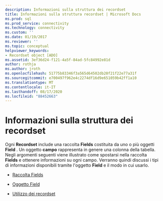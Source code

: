 ```yaml
---
description: Informazioni sulla struttura dei recordset
title: Informazioni sulla struttura recordset | Microsoft Docs
ms.prod: sql
ms.prod_service: connectivity
ms.technology: connectivity
ms.custom: ''
ms.date: 01/19/2017
ms.reviewer: ''
ms.topic: conceptual
helpviewer_keywords:
- Recordset object [ADO]
ms.assetid: 3ef36d24-f121-4a5f-84ad-5fc84992e81d
author: rothja
ms.author: jroth
ms.openlocfilehash: 51775b83346f3a565d64502db20f21f22e77a31f
ms.sourcegitcommit: e700497f962e4c2274df16d9e651059b42ff1a10
ms.translationtype: MT
ms.contentlocale: it-IT
ms.lasthandoff: 08/17/2020
ms.locfileid: "88452663"
---
```

# <a name="understanding-recordset-structure"></a>Informazioni sulla struttura dei recordset
Ogni **Recordset** include una raccolta **Fields** costituita da uno o più oggetti **Field** . Un oggetto **campo** rappresenta in genere una colonna della tabella. Negli argomenti seguenti viene illustrato come spostarsi nella raccolta **Fields** e ottenere informazioni su ogni campo. Verranno quindi discussi i tipi di informazioni disponibili tramite l'oggetto **Field** e il modo in cui usarlo.  
  
-   [Raccolta Fields](../../../ado/guide/data/the-fields-collection.md)  
  
-   [Oggetto Field](../../../ado/guide/data/the-field-object.md)  
  
-   [Utilizzo dei recordset](../../../ado/guide/data/working-with-recordsets.md)

